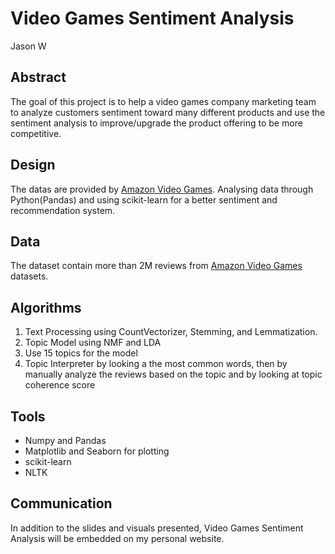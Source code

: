 # Video Games Sentiment Analysis
Jason W

## Abstract
The goal of this project is to help a video games company marketing team to analyze customers sentiment toward many different products and use the sentiment analysis to improve/upgrade the product offering to be more competitive.


## Design
The datas are provided by [Amazon Video Games](https://nijianmo.github.io/amazon/index.html).
Analysing data through Python(Pandas) and using scikit-learn for a better sentiment and recommendation system.


## Data
The dataset contain more than 2M reviews from [Amazon Video Games](https://nijianmo.github.io/amazon/index.html) datasets.


## Algorithms

1. Text Processing using CountVectorizer, Stemming, and Lemmatization.
2. Topic Model using NMF and LDA
3. Use 15 topics for the model
4. Topic Interpreter by looking a the most common words, then by manually analyze the reviews based on the topic and by looking at topic coherence score


## Tools
- Numpy and Pandas
- Matplotlib and Seaborn for plotting
- scikit-learn
- NLTK

## Communication

In addition to the slides and visuals presented, Video Games Sentiment Analysis will be embedded on my personal website.